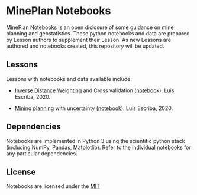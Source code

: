 # MinePlan Notebooks

[MinePlan Notebooks](https://www.linkedin.com/in/luis-david-escriba-cuya-20001377/) is an open diclosure of some guidance on mine planning and geostatistics. These python notebooks and data are prepared by Lesson authors to supplement their Lesson. As new Lessons are authored and notebooks created, this repository will be updated.

## Lessons

Lessons with notebooks and data available include:

* [Inverse Distance Weighting](https://www.linkedin.com/pulse/idw-validación-cruzada-python-luis-david-escriba-cuya/) and Cross validation ([notebook](IDW.ipynb)). Luis Escriba, 2020.

* [Mining planning](https://www.linkedin.com/pulse/planificacion-mina-con-incertidumbre-luis-david-escriba-cuya/?published=t&trackingId=Y2aTjdmVQ8K2U59Byt5y6Q%3D%3D) with uncertainty ([notebook](PLANIFICACION_MINERA_CON_INCERTIDUMBRE.ipynb)). Luis Escriba, 2020.

## Dependencies

Notebooks are implemented in Python 3 using the scientific python stack (including NumPy, Pandas, Matplotlib). Refer to the individual notebooks for any particular dependencies.

## License

Notebooks are licensed under the [MIT](LICENSE)

